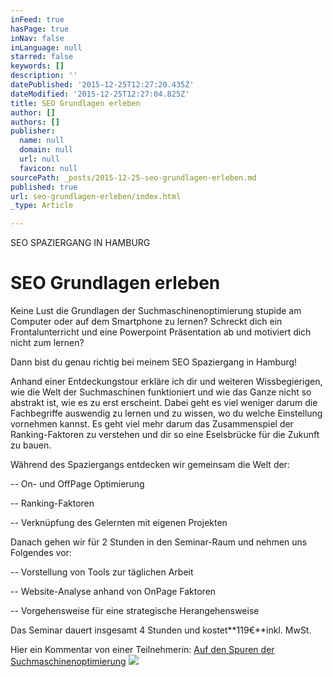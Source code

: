 ```yaml
---
inFeed: true
hasPage: true
inNav: false
inLanguage: null
starred: false
keywords: []
description: ''
datePublished: '2015-12-25T12:27:20.435Z'
dateModified: '2015-12-25T12:27:04.825Z'
title: SEO Grundlagen erleben
author: []
authors: []
publisher:
  name: null
  domain: null
  url: null
  favicon: null
sourcePath: _posts/2015-12-25-seo-grundlagen-erleben.md
published: true
url: seo-grundlagen-erleben/index.html
_type: Article

---
```

SEO SPAZIERGANG IN HAMBURG

# SEO Grundlagen erleben

Keine Lust die Grundlagen der Suchmaschinenoptimierung stupide am Computer oder auf dem Smartphone zu lernen? Schreckt dich ein Frontalunterricht und eine Powerpoint Präsentation ab und motiviert dich nicht zum lernen?

Dann bist du genau richtig bei meinem SEO Spaziergang in Hamburg!

Anhand einer Entdeckungstour erkläre ich dir und weiteren Wissbegierigen, wie die Welt der Suchmaschinen funktioniert und wie das Ganze nicht so abstrakt ist, wie es zu erst erscheint. Dabei geht es viel weniger darum die Fachbegriffe auswendig zu lernen und zu wissen, wo du welche Einstellung vornehmen kannst. Es geht viel mehr darum das Zusammenspiel der Ranking-Faktoren zu verstehen und dir so eine Eselsbrücke für die Zukunft zu bauen.

Während des Spaziergangs entdecken wir gemeinsam die Welt der:

-- On- und OffPage Optimierung

-- Ranking-Faktoren

-- Verknüpfung des Gelernten mit eigenen Projekten

Danach gehen wir für 2 Stunden in den Seminar-Raum und nehmen uns Folgendes vor:

-- Vorstellung von Tools zur täglichen Arbeit

-- Website-Analyse anhand von OnPage Faktoren

-- Vorgehensweise für eine strategische Herangehensweise

Das Seminar dauert insgesamt 4 Stunden und kostet**119€**inkl. MwSt.

Hier ein Kommentar von einer Teilnehmerin: [Auf den Spuren der Suchmaschinenoptimierung][0]
![](https://the-grid-user-content.s3-us-west-2.amazonaws.com/b0280b59-908f-4e0c-ba2d-218501ef2c1d.jpg)

[0]: https://lavenderlara.wordpress.com/2015/04/22/auf-den-spuren-der-suchmaschinenoptimierung/